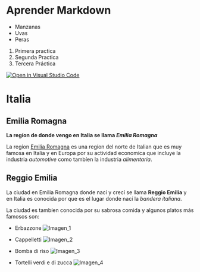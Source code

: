 
# Aprender Markdown

* Manzanas
* Uvas
* Peras

1. Primera practica
2. Segunda Practica
3. Tercera Práctica

[![Open in Visual Studio Code](https://classroom.github.com/assets/open-in-vscode-f059dc9a6f8d3a56e377f745f24479a46679e63a5d9fe6f495e02850cd0d8118.svg)](https://classroom.github.com/online_ide?assignment_repo_id=5793195&assignment_repo_type=AssignmentRepo)

# Italia

## Emilia Romagna 
**La regíon de donde vengo en Italia se llama *Emilia Romagna*** 

La regíon [Emilia Romagna](www.google.com/maps?client=firefox-b-d&q=reggio+emilia&um=1&ie=UTF-8&sa=X&ved=2ahUKEwiqprjzybjzAhWOlhQKHWMgDIIQ_AUoAXoECAEQAw) es una regíon del norte de Italian que es muy famosa en Italia y en Europa por su actividad economica que incluye la industria _automotive_ como tambíen la industria _alimentaria_.

## Reggio Emilia
La ciudad en Emilia Romagna donde nací y crecí se llama __Reggio Emilia__ y en Italia es conocida por que es el lugar donde nací la _bandera italiana_.

La ciudad es tambíen conocida por su sabrosa comida y algunos platos más famosos son:
* Erbazzone
![Imagen_1](https://ricetta.it/Uploads/Imgs/ricetta-erbazzone.jpg)


* Cappelletti
![Imagen_2](https://th.bing.com/th/id/OIP.L0TYWFROdwV55K-Ulq4gSwHaFj?pid=ImgDet&rs=1)

* Bomba di riso
![Imagen_3](https://assets.tmecosys.com/image/upload/t_web767x639/img/recipe/ras/Assets/acf6dba7-8714-47ca-aae8-0ff018a23312/Derivates/71c615dc-3c1b-4c1d-bd2d-c4456d499590.jpg)

* Tortelli verdi e di zucca
![Imagen_4](https://upload.wikimedia.org/wikipedia/commons/thumb/8/8c/Tortelli_d'erbetta.jpg/1200px-Tortelli_d'erbetta.jpg)

